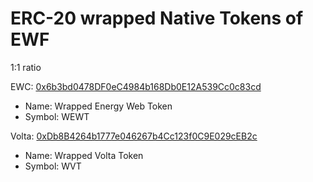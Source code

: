# ERC-20 wrapped Native Tokens of EWF

1:1 ratio

EWC: [0x6b3bd0478DF0eC4984b168Db0E12A539Cc0c83cd](https://explorer.energyweb.org/address/0x6b3bd0478DF0eC4984b168Db0E12A539Cc0c83cd)
- Name: Wrapped Energy Web Token
- Symbol: WEWT

Volta: [0xDb8B4264b1777e046267b4Cc123f0C9E029cEB2c](https://volta-explorer.energyweb.org/address/0xdb8b4264b1777e046267b4cc123f0c9e029ceb2c)
- Name: Wrapped Volta Token
- Symbol: WVT
